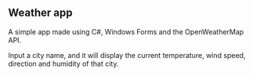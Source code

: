 ## Weather app

A simple app made using C#, Windows Forms and the OpenWeatherMap API.

Input a city name, and it will display the current temperature, wind speed, direction and humidity of that city.

